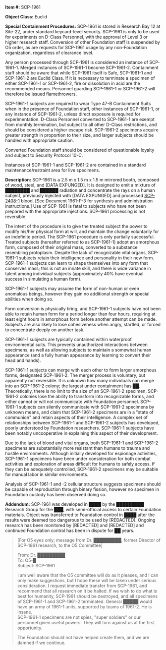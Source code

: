 **Item #:** SCP-1961

**Object Class:** Euclid

**Special Containment Procedures:** SCP-1961 is stored in Research Bay 12 at Site-22, under standard keycard-level security. SCP-1961 is only to be used for experiments on D-Class Personnel, with the approval of Level 3 or higher research staff. Conversion of other Foundation staff is suspended by O5 order, as are requests for SCP-1961 usage by any non-Foundation organization, regardless of clearance level.

Any person processed through SCP-1961 is considered an instance of SCP-1961-1. Merged instances of SCP-1961-1 become SCP-1961-2. Containment staff should be aware that while SCP-1961 itself is Safe, SCP-1961-1 and SCP-1961-2 are Euclid Class. If it is necessary to terminate a specimen of either SCP-1961-1 or SCP-1961-2, fire or dissolution in acid are the recommended means. Personnel guarding SCP-1961-1 or SCP-1961-2 will therefore be issued flamethrowers.

SCP-1961-1 subjects are required to wear Type 47-B Containment Suits when in the presence of Foundation staff, other instances of SCP-1961-1, or any instance of SCP-1961-2, unless direct exposure is required for experimentation. D-Class Personnel converted to SCP-1961-1 are exempt from monthly termination, but subject to all other D-Class restrictions, and should be considered a higher escape risk. SCP-1961-2 specimens acquire greater strength in proportion to their size, and larger subjects should be handled with appropriate caution.

Converted Foundation staff should be considered of questionable loyalty and subject to Security Protocol 10-C.

Instances of SCP-1961-1 and SCP-1961-2 are contained in a standard maintenance/restraint area for live specimens.

**Description:** SCP-1961 is a 2.5 m x 1.5 m x 1.5 m mirrored booth, composed of wood, steel, and \[DATA EXPUNGED\]. It is designed to emit a mixture of ████████ and ██████ radiation and concentrate the rays on a human subject, previously injected with \[DATA EXPUNGED\] and processed [SCP-2408-1](/scp-2408) blood. \[See Document 1961-P-3 for synthesis and administration instructions.\] Use of SCP-1961 is fatal to subjects who have not been prepared with the appropriate injections. SCP-1961 processing is not reversible.

The intent of the procedure is to give the treated subject the power to modify his/her physical form at will, and maintain the change voluntarily for an indefinite period. The SCP-1961 procedure is only partially successful. Treated subjects (hereafter referred to as SCP-1961-1) adopt an amorphous form, composed of their original mass, converted to a substance resembling protoplasm. Despite the lack of recognizable vital organs, SCP-1961-1 subjects retain their intelligence and personality in their new form. SCP-1961-1 subjects can learn to shape themselves into any form that conserves mass; this is not an innate skill, and there is wide variance in talent among individual subjects (approximately 40% have eventual success in simulating a human form).

SCP-1961-1 subjects may assume the form of non-human or even anomalous beings, however they gain no additional strength or special abilities when doing so.

Form conversion is physically tiring, and SCP-1961-1 subjects have not been able to retain human form for a period longer than four hours, requiring at least eight hours in amorphous form before another attempt can be made. Subjects are also likely to lose cohesiveness when angry, startled, or forced to concentrate deeply on another task.

SCP-1961-1 subjects are typically contained within waterproof environmental suits. This prevents unauthorized interactions between specimens, as well as allowing subjects to maintain a somewhat human appearance (and a fully human appearance by learning to convert their head and hands).

SCP-1961-1 subjects can merge with each other to form larger amorphous forms, designated SCP-1961-2. The merger process is voluntary, but apparently not reversible. It is unknown how many individuals can merge into an SCP-1961-2 colony; the largest under containment has ██. Theoretically, there is no limit to the size of an SCP-1961-2 specimen. SCP-1961-2 colonies lose the ability to transform into recognizable forms, and either cannot or will not communicate with Foundation personnel. SCP-1961-1 subjects can silently communicate with SCP-1961-2 specimens by unknown means, and claim that SCP-1961-2 specimens are in a "state of communion" and retain aspects of their intelligence. A complex set of relationships between SCP-1961-1 and SCP-1961-2 subjects has developed, poorly understood by Foundation researchers. SCP-1961-1 subjects have been notably uncooperative in explaining this aspect of their development.

Due to the lack of blood and vital organs, both SCP-1961-1 and SCP-1961-2 specimens are substantially more resistant than humans to trauma and hostile environments. Although initially developed for espionage activities, SCP-1961-1 specimens have been under consideration for both combat activities and exploration of areas difficult for humans to safely access. If they can be adequately controlled, SCP-1961-2 specimens may be suitable for manual labor in similar environments.

Analysis of SCP-1961-1 and -2 cellular structure suggests specimens should be capable of reproduction through binary fission, however no specimen in Foundation custody has been observed doing so.

**Addendum:** SCP-1961 was developed in ████ by the █████████ Research Group for the ███, with semi-official access to certain Foundation materials. Object was transferred to Foundation control in ████ after the results were deemed too dangerous to be used by \[REDACTED\]. Ongoing research has been monitored by \[REDACTED\] and \[REDACTED\] and continued Foundation control has been in dispute for ██ years.

> \[For O5 eyes only; message from Dr. █████████, former Director of SCP-1961 research, to the O5 Committee\]
> 
> From: Dr. █████████  
> To: O5-█  
> Subject: SCP-1961
> 
> I am well aware that the O5 committee will do as it pleases, and I can only make suggestions, but I hope these will be taken under serious consideration. I request immediate transfer from SCP-1961, and recommend that all research on it be halted. If we wish to do what is best for humanity, SCP-1961 should be destroyed, and all specimens of SCP-1961-1 and SCP-1961-2 terminated. General █████ would have an army of 1961-1 units, supported by teams of 1961-2. He is insane.  
> SCP-1961-1 specimens are not spies, "super soldiers" or our personnel given useful powers. They will turn against us at the first opportunity.
> 
> The Foundation should not have helped create them, and we are damned if we continue.